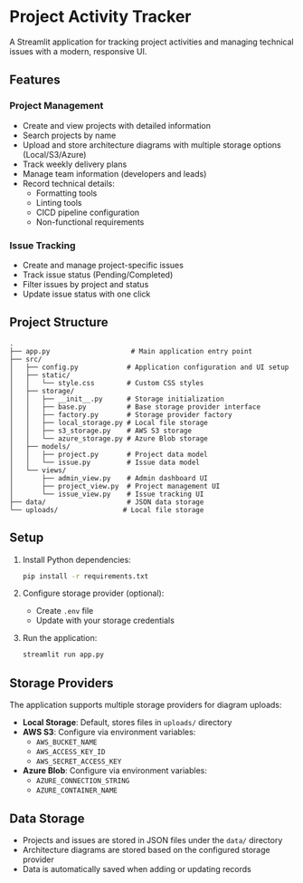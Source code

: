 # Project Activity Tracker

A Streamlit application for tracking project activities and managing technical issues with a modern, responsive UI.

## Features

### Project Management
- Create and view projects with detailed information
- Search projects by name
- Upload and store architecture diagrams with multiple storage options (Local/S3/Azure)
- Track weekly delivery plans
- Manage team information (developers and leads)
- Record technical details:
  - Formatting tools
  - Linting tools
  - CICD pipeline configuration
  - Non-functional requirements

### Issue Tracking
- Create and manage project-specific issues
- Track issue status (Pending/Completed)
- Filter issues by project and status
- Update issue status with one click

## Project Structure

```
.
├── app.py                    # Main application entry point
├── src/
│   ├── config.py            # Application configuration and UI setup
│   ├── static/
│   │   └── style.css        # Custom CSS styles
│   ├── storage/
│   │   ├── __init__.py      # Storage initialization
│   │   ├── base.py          # Base storage provider interface
│   │   ├── factory.py       # Storage provider factory
│   │   ├── local_storage.py # Local file storage
│   │   ├── s3_storage.py    # AWS S3 storage
│   │   └── azure_storage.py # Azure Blob storage
│   ├── models/
│   │   ├── project.py       # Project data model
│   │   └── issue.py         # Issue data model
│   └── views/
│       ├── admin_view.py    # Admin dashboard UI
│       ├── project_view.py  # Project management UI
│       └── issue_view.py    # Issue tracking UI
├── data/                    # JSON data storage
└── uploads/                # Local file storage
```

## Setup

1. Install Python dependencies:
   ```bash
   pip install -r requirements.txt
   ```

2. Configure storage provider (optional):
   - Create `.env` file
   - Update with your storage credentials

3. Run the application:
   ```bash
   streamlit run app.py
   ```

## Storage Providers

The application supports multiple storage providers for diagram uploads:

- **Local Storage**: Default, stores files in `uploads/` directory
- **AWS S3**: Configure via environment variables:
  - `AWS_BUCKET_NAME`
  - `AWS_ACCESS_KEY_ID`
  - `AWS_SECRET_ACCESS_KEY`
- **Azure Blob**: Configure via environment variables:
  - `AZURE_CONNECTION_STRING`
  - `AZURE_CONTAINER_NAME`

## Data Storage

- Projects and issues are stored in JSON files under the `data/` directory
- Architecture diagrams are stored based on the configured storage provider
- Data is automatically saved when adding or updating records

